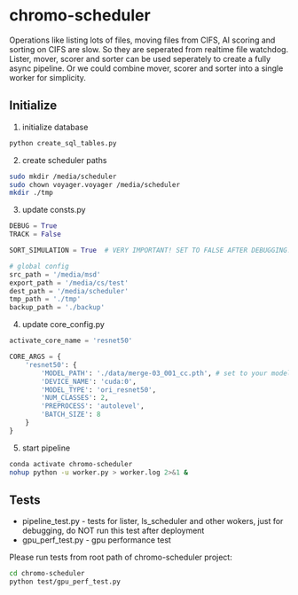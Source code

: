# chromo-scheduler

Operations like listing lots of files, moving files from CIFS, AI scoring and sorting on CIFS are slow. So they are seperated from realtime file watchdog.  
Lister, mover, scorer and sorter can be used seperately to create a fully async pipeline. Or we could combine mover, scorer and sorter into a single worker for simplicity.  

## Initialize

1. initialize database  

```sh
python create_sql_tables.py
```

2. create scheduler paths  

```sh
sudo mkdir /media/scheduler
sudo chown voyager.voyager /media/scheduler
mkdir ./tmp
```

3. update consts.py

```py
DEBUG = True
TRACK = False

SORT_SIMULATION = True  # VERY IMPORTANT! SET TO FALSE AFTER DEBUGGING!

# global config
src_path = '/media/msd'
export_path = '/media/cs/test'
dest_path = '/media/scheduler'
tmp_path = './tmp'
backup_path = './backup'
```

4. update core_config.py

```py
activate_core_name = 'resnet50'

CORE_ARGS = {
    'resnet50': {
        'MODEL_PATH': './data/merge-03_001_cc.pth', # set to your model path
        'DEVICE_NAME': 'cuda:0',
        'MODEL_TYPE': 'ori_resnet50',
        'NUM_CLASSES': 2,
        'PREPROCESS': 'autolevel',
        'BATCH_SIZE': 8
    }
}
```

5. start pipeline  

```sh
conda activate chromo-scheduler
nohup python -u worker.py > worker.log 2>&1 &
```

## Tests

* pipeline_test.py - tests for lister, ls_scheduler and other wokers, just for debugging, do NOT run this test after deployment  
* gpu_perf_test.py - gpu performance test  

Please run tests from root path of chromo-scheduler project:  

```sh
cd chromo-scheduler
python test/gpu_perf_test.py
```
